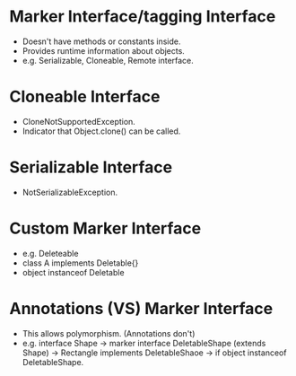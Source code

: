 # Marker Interface/tagging Interface
- Doesn't have methods or constants inside.
- Provides runtime information about objects.
- e.g. Serializable, Cloneable, Remote interface.

# Cloneable Interface
- CloneNotSupportedException.
- Indicator that Object.clone() can be called.

# Serializable Interface
- NotSerializableException.

# Custom Marker Interface
- e.g. Deleteable
- class A implements Deletable{}
- object instanceof Deletable

# Annotations (VS) Marker Interface
- This allows polymorphism. (Annotations don't)
- e.g. interface Shape  ->  marker interface DeletableShape (extends Shape)  ->  Rectangle implements DeletableShaoe  ->  if object instanceof DeletableShape.


